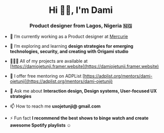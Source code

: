 <h1 align="center">Hi 👋🏾, I'm Dami</h1>
<h3 align="center">Product designer from Lagos, Nigeria 🇳🇬</h3>

- 🔭 I’m currently working as a Product designer at [Mercurie](MERCURIE.NG)

- 🌱 I’m exploring and learning **design strategies for emerging technologies, security, and creating with Origami studio**

- 👩🏾‍💻 All of my projects are available at [https://damiojetunji.framer.website](https://damiojetunji.framer.website)

- 📝 I offer free mentoring on ADPList [https://adplist.org/mentors/dami-ojetunji](https://adplist.org/mentors/dami-ojetunji)

- 💬 Ask me about **Interaction design, Design systems, User-focused UX strategies**

- 📫 How to reach me **uxojetunji@ gmail.com**

- ⚡ Fun fact **I recommend the best shows to binge watch and create awesome Spotify playlists ☺️**

</p>

<!---
ojetunji/ojetunji is a ✨ special ✨ repository because its `README.md` (this file) appears on your GitHub profile.
You can click the Preview link to take a look at your changes.
--->
